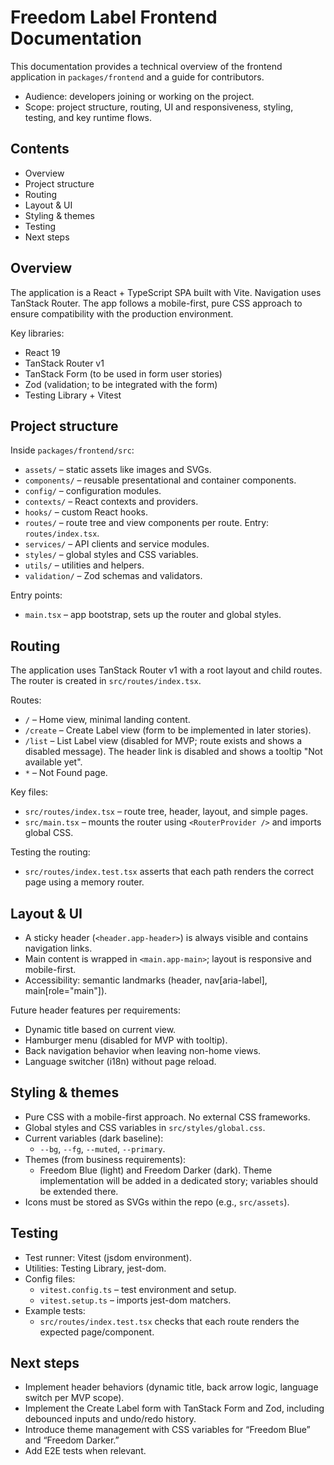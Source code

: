 # Freedom Label Frontend Documentation

This documentation provides a technical overview of the frontend application in `packages/frontend` and a guide for contributors.

- Audience: developers joining or working on the project.
- Scope: project structure, routing, UI and responsiveness, styling, testing, and key runtime flows.

## Contents

- Overview
- Project structure
- Routing
- Layout & UI
- Styling & themes
- Testing
- Next steps

## Overview

The application is a React + TypeScript SPA built with Vite. Navigation uses TanStack Router. The app follows a mobile-first, pure CSS approach to ensure compatibility with the production environment.

Key libraries:

- React 19
- TanStack Router v1
- TanStack Form (to be used in form user stories)
- Zod (validation; to be integrated with the form)
- Testing Library + Vitest

## Project structure

Inside `packages/frontend/src`:

- `assets/` – static assets like images and SVGs.
- `components/` – reusable presentational and container components.
- `config/` – configuration modules.
- `contexts/` – React contexts and providers.
- `hooks/` – custom React hooks.
- `routes/` – route tree and view components per route. Entry: `routes/index.tsx`.
- `services/` – API clients and service modules.
- `styles/` – global styles and CSS variables.
- `utils/` – utilities and helpers.
- `validation/` – Zod schemas and validators.

Entry points:

- `main.tsx` – app bootstrap, sets up the router and global styles.

## Routing

The application uses TanStack Router v1 with a root layout and child routes. The router is created in `src/routes/index.tsx`.

Routes:

- `/` – Home view, minimal landing content.
- `/create` – Create Label view (form to be implemented in later stories).
- `/list` – List Label view (disabled for MVP; route exists and shows a disabled message). The header link is disabled and shows a tooltip "Not available yet".
- `*` – Not Found page.

Key files:

- `src/routes/index.tsx` – route tree, header, layout, and simple pages.
- `src/main.tsx` – mounts the router using `<RouterProvider />` and imports global CSS.

Testing the routing:

- `src/routes/index.test.tsx` asserts that each path renders the correct page using a memory router.

## Layout & UI

- A sticky header (`<header.app-header>`) is always visible and contains navigation links.
- Main content is wrapped in `<main.app-main>`; layout is responsive and mobile-first.
- Accessibility: semantic landmarks (header, nav[aria-label], main[role="main"]).

Future header features per requirements:

- Dynamic title based on current view.
- Hamburger menu (disabled for MVP with tooltip).
- Back navigation behavior when leaving non-home views.
- Language switcher (i18n) without page reload.

## Styling & themes

- Pure CSS with a mobile-first approach. No external CSS frameworks.
- Global styles and CSS variables in `src/styles/global.css`.
- Current variables (dark baseline):
  - `--bg`, `--fg`, `--muted`, `--primary`.
- Themes (from business requirements):
  - Freedom Blue (light) and Freedom Darker (dark). Theme implementation will be added in a dedicated story; variables should be extended there.
- Icons must be stored as SVGs within the repo (e.g., `src/assets`).

## Testing

- Test runner: Vitest (jsdom environment).
- Utilities: Testing Library, jest-dom.
- Config files:
  - `vitest.config.ts` – test environment and setup.
  - `vitest.setup.ts` – imports jest-dom matchers.
- Example tests:
  - `src/routes/index.test.tsx` checks that each route renders the expected page/component.

## Next steps

- Implement header behaviors (dynamic title, back arrow logic, language switch per MVP scope).
- Implement the Create Label form with TanStack Form and Zod, including debounced inputs and undo/redo history.
- Introduce theme management with CSS variables for “Freedom Blue” and “Freedom Darker.”
- Add E2E tests when relevant.
